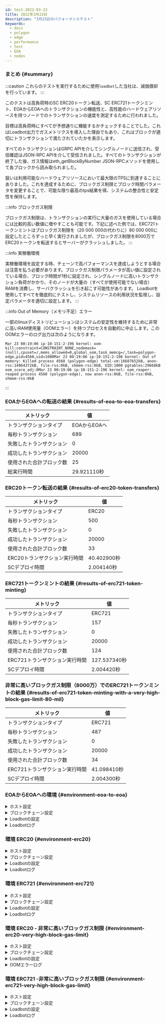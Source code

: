 ```yaml
---
id: test-2022-03-23
title: 2022年3月23日
description: "3月23日のパフォーマンステスト"
keywords:
  - docs
  - polygon
  - edge
  - performance
  - test
  - EOA
  - nodes
---
```


### まとめ {#summary}

:::caution
これらのテストを実行するために使用`loadbot`した当社は、減価償却を行っています。
:::

このテストは高負荷時のSC ERC20トークン転送、SC ERC721トークンミント、EOAからEOAへのトランザクションの機能性と、高性能のハードウェアリソースを持つノードでのトランザクションの速度を測定するために行われました。

目標は高負荷時にすべてが予想通りに機能するかチェックすることでした。これはLoadbot出力でガスメトリクスを導入した理由でもあり、これはブロックが適切にトランザクションで満たされていたかを表示します。

すべてのトランザクションはGRPC APIを介してシングルノードに送信され、受信確認はJSON-RPC APIを介して受信されました。すべてのトランザクションが終了した後、ガス情報はeth_getBlockByNumber JSON-RPCメソッドを使用して各ブロックから読み取られました。

狙いは利用可能なハードウェアリソースにおいて最大限のTPSに到達することにありました。これを達成するために、ブロックガス制限とブロック時間パラメータを変更することで、可能な限り最高のtps結果を得、システムの整合性と安定性を保持します。

:::info ブロックガス制限

ブロックガス制限は、トランザクションの実行に大量のガスを使用している場合には比較的高い数値に増やすことも可能です。下記に述べた例では、ERC721トークンミントはブロックガス制限を（20 000 000の代わりに）80 000 000に設定したところずっと早く実行されましたが、ブロックガス制限を8000万でERC20トークンを転送するとサーバーがクラッシュしました。
:::

:::info 実稼働環境

実稼働環境を設定する時、チェーンで高パフォーマンスを達成しようとする場合は注意を払う必要があります。ブロックガス制限パラメータが高い値に設定されている場合、ブロック時間が1秒に設定され、シングルノードに高いトランザクション負荷がかかり、そのノードが大量の（すべてが使用可能でない場合）RAMを消費し、サーバクラッシュを引き起こす可能性があります。
Loadbotを使用してすべてを徹底的にテストし、システムリソースの利用状況を監視し、設定パラメータを適切に設定します。
:::

:::info Out of Memory（メモリ不足）エラー

一部のlinuxディストリビューションはシステムの安定性を維持するために非常に高いRAM使用量（OOMエラー）を持つプロセスを自動的に中止します。このOOMエラーのログ出力は次のようになります。
```
Mar 23 00:19:06 ip-10-151-2-196 kernel: oom-kill:constraint=CONSTRAINT_NONE,nodemask=(null),cpuset=/,mems_allowed=0,global_oom,task_memcg=/,task=polygon-edge,pid=4560,uid=1000Mar 23 00:19:06 ip-10-151-2-196 kernel: Out of memory: Killed process 4560 (polygon-edge) total-vm:16687652kB, anon-rss:14964372kB, file-rss:0kB, shmem-rss:0kB, UID:1000 pgtables:29668kB oom_score_adj:0Mar 23 00:19:06 ip-10-151-2-196 kernel: oom_reaper: reaped process 4560 (polygon-edge), now anon-rss:0kB, file-rss:0kB, shmem-rss:0kB
```
:::

### EOAからEOAへの転送の結果 {#results-of-eoa-to-eoa-transfers}
| メトリック | 値 |
| ------ | ----- |
| トランザクションタイプ | EOAからEOAへ |
| 毎秒トランザクション | 689 |
| 失敗したトランザクション | 0 |
| 成功したトランザクション | 20000 |
| 使用された合計ブロック数 | 25 |
| 総実行時間 | 29.921110秒 |

### ERC20トークン転送の結果 {#results-of-erc20-token-transfers}

| メトリック | 値 |
| ------ | ----- |
| トランザクションタイプ | ERC20 |
| 毎秒トランザクション | 500 |
| 失敗したトランザクション | 0 |
| 成功したトランザクション | 20000 |
| 使用された合計ブロック数 | 33 |
| ERC20トランザクション実行時間 | 40.402900秒 |
| SCデプロイ時間 | 2.004140秒 |

### ERC721トークンミントの結果 {#results-of-erc721-token-minting}

| メトリック | 値 |
| ------ | ----- |
| トランザクションタイプ | ERC721 |
| 毎秒トランザクション | 157 |
| 失敗したトランザクション | 0 |
| 成功したトランザクション | 20000 |
| 使用された合計ブロック数 | 124 |
| ERC721トランザクション実行時間 | 127.537340秒 |
| SCデプロイ時間 | 2.004420秒 |


### 非常に高いブロックガス制限（8000万）でのERC721トークンミントの結果 {#results-of-erc721-token-minting-with-a-very-high-block-gas-limit-80-mil}
| メトリック | 値 |
| ------ | ----- |
| トランザクションタイプ | ERC721 |
| 毎秒トランザクション | 487 |
| 失敗したトランザクション | 0 |
| 成功したトランザクション | 20000 |
| 使用された合計ブロック数 | 34 |
| ERC721トランザクション実行時間 | 41.098410秒 |
| SCデプロイ時間 | 2.004300秒 |


### EOAからEOAへの環境 {#environment-eoa-to-eoa}
<details>
  <summary>ホスト設定</summary>
  <div>
    <div>
        <table>
            <tr>
                <td>クラウドプロバイダ</td>
                <td>AWS</td>
            </tr>
            <tr>
                <td>インスタンスサイズ</td>
                <td>c5.2xlarge</td>
            </tr>
            <tr>
                <td>ネットワーク</td>
                <td>プライベートサブネット</td>
            </tr>
            <tr>
                <td>オペレーティングシステム</td>
                <td>Amazon Linux 2 AMI（HVM） - カーネル5.10</td>
            </tr>
            <tr>
                <td>ファイル記述制限</td>
                <td>65535</td>
            </tr>
            <tr>
                <td>最大ユーザープロセス数</td>
                <td>65535</td>
            </tr>
        </table>
    </div>
    <br/>
  </div>
</details>

<details>
  <summary>ブロックチェーン設定</summary>
  <div>
    <div>
        <table>
            <tr>
                <td>Polygon Edgeバージョン</td>
                <td>開発ブランチに<a href="https://github.com/0xPolygon/polygon-edge/commit/06e11eac8da98c79c938fc53dda2da3318cfbe04">06e11eac8da98c79c938fc53dda2da3318cfbe04</a>をコミットする</td>
            </tr>
            <tr>
                <td>バリデータノード</td>
                <td>4</td>
            </tr>
            <tr>
                <td>ノンバリデータノード</td>
                <td>0</td>
            </tr>
            <tr>
                <td>コンセンサス</td>
                <td>IBFT PoA</td>
            </tr>
            <tr>
                <td>ブロック時間</td>
                <td>1秒</td>
            </tr>
            <tr>
                <td>ブロックガス制限</td>
                <td>20000000</td>
            </tr>
            <tr>
                <td>最大スロット</td>
                <td>1000000</td>
            </tr>
            <tr>
                <td>平均ブロック使用率</td>
                <td>84.00%</td>
            </tr>
        </table>
    </div>
    <br/>
  </div>
</details>

<details>
  <summary>Loadbotの設定</summary>
  <div>
    <div>
        <table>
            <tr>
                <td>総トランザクション</td>
                <td>20000</td>
            </tr>
            <tr>
                <td>毎秒送信されるトランザクション</td>
                <td>689</td>
            </tr>
            <tr>
                <td>トランザクションタイプ</td>
                <td>EOAからEOAへの転送</td>
            </tr>
        </table>
    </div>
    <br/>
  </div>
</details>

<details>
    <summary>Loadbotログ</summary>

    [COUNT DATA]
    Transactions submitted = 20000
    Transactions failed    = 0

    [APPROXIMATE TPS]
    Approximate number of transactions per second = 689

    [TURN AROUND DATA]
    Average transaction turn around = 5.685740s
    Fastest transaction turn around = 2.004480s
    Slowest transaction turn around = 9.013790s
    Total loadbot execution time    = 29.921110s

    [BLOCK DATA]
    Blocks required = 25

    Block #435 = 865 txns (18165000 gasUsed / 20000000 gasLimit) utilization = 90.83%
    Block #436 = 952 txns (19992000 gasUsed / 20000000 gasLimit) utilization = 99.96%
    Block #437 = 360 txns (7560000 gasUsed / 20000000 gasLimit) utilization  = 37.80%
    Block #438 = 952 txns (19992000 gasUsed / 20000000 gasLimit) utilization = 99.96%
    Block #439 = 952 txns (19992000 gasUsed / 20000000 gasLimit) utilization = 99.96%
    Block #440 = 952 txns (19992000 gasUsed / 20000000 gasLimit) utilization = 99.96%
    Block #442 = 952 txns (19992000 gasUsed / 20000000 gasLimit) utilization = 99.96%
    Block #443 = 952 txns (19992000 gasUsed / 20000000 gasLimit) utilization = 99.96%
    Block #444 = 952 txns (19992000 gasUsed / 20000000 gasLimit) utilization = 99.96%
    Block #445 = 157 txns (3297000 gasUsed / 20000000 gasLimit) utilization  = 16.48%
    Block #446 = 952 txns (19992000 gasUsed / 20000000 gasLimit) utilization = 99.96%
    Block #447 = 952 txns (19992000 gasUsed / 20000000 gasLimit) utilization = 99.96%
    Block #448 = 952 txns (19992000 gasUsed / 20000000 gasLimit) utilization = 99.96%
    Block #450 = 952 txns (19992000 gasUsed / 20000000 gasLimit) utilization = 99.96%
    Block #451 = 952 txns (19992000 gasUsed / 20000000 gasLimit) utilization = 99.96%
    Block #452 = 952 txns (19992000 gasUsed / 20000000 gasLimit) utilization = 99.96%
    Block #453 = 363 txns (7623000 gasUsed / 20000000 gasLimit) utilization  = 38.12%
    Block #454 = 952 txns (19992000 gasUsed / 20000000 gasLimit) utilization = 99.96%
    Block #455 = 952 txns (19992000 gasUsed / 20000000 gasLimit) utilization = 99.96%
    Block #456 = 952 txns (19992000 gasUsed / 20000000 gasLimit) utilization = 99.96%
    Block #458 = 952 txns (19992000 gasUsed / 20000000 gasLimit) utilization = 99.96%
    Block #459 = 952 txns (19992000 gasUsed / 20000000 gasLimit) utilization = 99.96%
    Block #460 = 952 txns (19992000 gasUsed / 20000000 gasLimit) utilization = 99.96%
    Block #461 = 16 txns (336000 gasUsed / 20000000 gasLimit) utilization    = 1.68%
    Block #462 = 151 txns (3171000 gasUsed / 20000000 gasLimit) utilization  = 15.86%

    [AVERAGE BLOCK UTILIZATION]
    Average utilization acorss all blocks = 84.00%
</details>

### 環境 ERC20 {#environment-erc20}
<details>
  <summary>ホスト設定</summary>
  <div>
    <div>
        <table>
            <tr>
                <td>クラウドプロバイダ</td>
                <td>AWS</td>
            </tr>
            <tr>
                <td>インスタンスサイズ</td>
                <td>c5.2xlarge</td>
            </tr>
            <tr>
                <td>ネットワーク</td>
                <td>プライベートサブネット</td>
            </tr>
            <tr>
                <td>オペレーティングシステム</td>
                <td>Amazon Linux 2 AMI（HVM） - カーネル5.10</td>
            </tr>
            <tr>
                <td>ファイル記述制限</td>
                <td>65535</td>
            </tr>
            <tr>
                <td>最大ユーザープロセス数</td>
                <td>65535</td>
            </tr>
        </table>
    </div>
    <br/>
  </div>
</details>

<details>
  <summary>ブロックチェーン設定</summary>
  <div>
    <div>
        <table>
            <tr>
                <td>Polygon Edgeバージョン</td>
                <td>開発ブランチに<a href="https://github.com/0xPolygon/polygon-edge/commit/06e11eac8da98c79c938fc53dda2da3318cfbe04">06e11eac8da98c79c938fc53dda2da3318cfbe04</a>をコミットする</td>
            </tr>
            <tr>
                <td>バリデータノード</td>
                <td>4</td>
            </tr>
            <tr>
                <td>ノンバリデータノード</td>
                <td>0</td>
            </tr>
            <tr>
                <td>コンセンサス</td>
                <td>IBFT PoA</td>
            </tr>
            <tr>
                <td>ブロック時間</td>
                <td>1秒</td>
            </tr>
            <tr>
                <td>ブロックガス制限</td>
                <td>20000000</td>
            </tr>
            <tr>
                <td>最大スロット</td>
                <td>1000000</td>
            </tr>
            <tr>
                <td>平均ブロック使用率</td>
                <td>88.38%</td>
            </tr>
        </table>
    </div>
    <br/>
  </div>
</details>

<details>
  <summary>Loadbotの設定</summary>
  <div>
    <div>
        <table>
            <tr>
                <td>総トランザクション</td>
                <td>20000</td>
            </tr>
            <tr>
                <td>毎秒送信されるトランザクション</td>
                <td>500</td>
            </tr>
            <tr>
                <td>トランザクションタイプ</td>
                <td>ERC20からERC20への転送</td>
            </tr>
        </table>
    </div>
    <br/>
  </div>
</details>

<details>
    <summary>Loadbotログ</summary>

    [COUNT DATA]
    Transactions submitted = 20000
    Transactions failed    = 0

    [APPROXIMATE TPS]
    Approximate number of transactions per second = 500

    [CONTRACT DEPLOYMENT DATA]
    Contract address     = 0xfCCb5bC1E2EdCcE6336f3C3112af488E9f7fFd45
    Total execution time = 2.004140s

    [CONTRACT BLOCK DATA]
    Blocks required = 1

    Block #643 = 1 txns (1055769 gasUsed / 20000000 gasLimit) utilization = 5.28%

    [TURN AROUND DATA]
    Average transaction turn around = 10.011350s
    Fastest transaction turn around = 2.005370s
    Slowest transaction turn around = 18.039780s
    Total loadbot execution time    = 40.402900s

    [BLOCK DATA]
    Blocks required = 33

    Block #645 = 684 txns (19962000 gasUsed / 20000000 gasLimit) utilization = 99.81%
    Block #646 = 685 txns (19976150 gasUsed / 20000000 gasLimit) utilization = 99.88%
    Block #647 = 685 txns (19976150 gasUsed / 20000000 gasLimit) utilization = 99.88%
    Block #648 = 685 txns (19976150 gasUsed / 20000000 gasLimit) utilization = 99.88%
    Block #650 = 685 txns (19976150 gasUsed / 20000000 gasLimit) utilization = 99.88%
    Block #651 = 685 txns (19976150 gasUsed / 20000000 gasLimit) utilization = 99.88%
    Block #652 = 685 txns (19976150 gasUsed / 20000000 gasLimit) utilization = 99.88%
    Block #653 = 1 txns (37550 gasUsed / 20000000 gasLimit) utilization      = 0.19%
    Block #654 = 685 txns (19976150 gasUsed / 20000000 gasLimit) utilization = 99.88%
    Block #655 = 685 txns (19976150 gasUsed / 20000000 gasLimit) utilization = 99.88%
    Block #656 = 685 txns (19976150 gasUsed / 20000000 gasLimit) utilization = 99.88%
    Block #657 = 200 txns (5838400 gasUsed / 20000000 gasLimit) utilization  = 29.19%
    Block #658 = 685 txns (19976150 gasUsed / 20000000 gasLimit) utilization = 99.88%
    Block #659 = 685 txns (19976150 gasUsed / 20000000 gasLimit) utilization = 99.88%
    Block #660 = 685 txns (19976150 gasUsed / 20000000 gasLimit) utilization = 99.88%
    Block #661 = 200 txns (5838400 gasUsed / 20000000 gasLimit) utilization  = 29.19%
    Block #662 = 685 txns (19976150 gasUsed / 20000000 gasLimit) utilization = 99.88%
    Block #663 = 685 txns (19976150 gasUsed / 20000000 gasLimit) utilization = 99.88%
    Block #664 = 685 txns (19976150 gasUsed / 20000000 gasLimit) utilization = 99.88%
    Block #666 = 685 txns (19976150 gasUsed / 20000000 gasLimit) utilization = 99.88%
    Block #667 = 685 txns (19976150 gasUsed / 20000000 gasLimit) utilization = 99.88%
    Block #668 = 685 txns (19976150 gasUsed / 20000000 gasLimit) utilization = 99.88%
    Block #669 = 414 txns (12076500 gasUsed / 20000000 gasLimit) utilization = 60.38%
    Block #670 = 685 txns (19976150 gasUsed / 20000000 gasLimit) utilization = 99.88%
    Block #671 = 685 txns (19976150 gasUsed / 20000000 gasLimit) utilization = 99.88%
    Block #672 = 685 txns (19976150 gasUsed / 20000000 gasLimit) utilization = 99.88%
    Block #673 = 46 txns (1349300 gasUsed / 20000000 gasLimit) utilization   = 6.75%
    Block #674 = 685 txns (19976150 gasUsed / 20000000 gasLimit) utilization = 99.88%
    Block #675 = 685 txns (19976150 gasUsed / 20000000 gasLimit) utilization = 99.88%
    Block #676 = 685 txns (19976150 gasUsed / 20000000 gasLimit) utilization = 99.88%
    Block #678 = 685 txns (19976150 gasUsed / 20000000 gasLimit) utilization = 99.88%
    Block #679 = 685 txns (19976150 gasUsed / 20000000 gasLimit) utilization = 99.88%
    Block #680 = 645 txns (18810150 gasUsed / 20000000 gasLimit) utilization = 94.05%

    [AVERAGE BLOCK UTILIZATION]
    Average utilization acorss all blocks = 88.38%

</details>

### 環境 ERC721 {#environment-erc721}
<details>
  <summary>ホスト設定</summary>
  <div>
    <div>
        <table>
            <tr>
                <td>クラウドプロバイダ</td>
                <td>AWS</td>
            </tr>
            <tr>
                <td>インスタンスサイズ</td>
                <td>c5.2xlarge</td>
            </tr>
            <tr>
                <td>ネットワーク</td>
                <td>プライベートサブネット</td>
            </tr>
            <tr>
                <td>オペレーティングシステム</td>
                <td>Amazon Linux 2 AMI（HVM） - カーネル5.10</td>
            </tr>
            <tr>
                <td>ファイル記述制限</td>
                <td>65535</td>
            </tr>
            <tr>
                <td>最大ユーザープロセス数</td>
                <td>65535</td>
            </tr>
        </table>
    </div>
    <br/>
  </div>
</details>

<details>
  <summary>ブロックチェーン設定</summary>
  <div>
    <div>
        <table>
            <tr>
                <td>Polygon Edgeバージョン</td>
                <td>開発ブランチに<a href="https://github.com/0xPolygon/polygon-edge/commit/06e11eac8da98c79c938fc53dda2da3318cfbe04">06e11eac8da98c79c938fc53dda2da3318cfbe04</a>をコミットする</td>
            </tr>
            <tr>
                <td>バリデータノード</td>
                <td>4</td>
            </tr>
            <tr>
                <td>ノンバリデータノード</td>
                <td>0</td>
            </tr>
            <tr>
                <td>コンセンサス</td>
                <td>IBFT PoA</td>
            </tr>
            <tr>
                <td>ブロック時間</td>
                <td>1秒</td>
            </tr>
            <tr>
                <td>ブロックガス制限</td>
                <td>20000000</td>
            </tr>
            <tr>
                <td>最大スロット</td>
                <td>1000000</td>
            </tr>
            <tr>
                <td>平均ブロック使用率</td>
                <td>92.90%</td>
            </tr>
        </table>
    </div>
    <br/>
  </div>
</details>

<details>
  <summary>Loadbotの設定</summary>
  <div>
    <div>
        <table>
            <tr>
                <td>総トランザクション</td>
                <td>20000</td>
            </tr>
            <tr>
                <td>毎秒送信されるトランザクション</td>
                <td>157</td>
            </tr>
            <tr>
                <td>トランザクションタイプ</td>
                <td>ERC721トークンミント</td>
            </tr>
        </table>
    </div>
    <br/>
  </div>
</details>

<details>
    <summary>Loadbotログ</summary>

    [COUNT DATA]
    Transactions submitted = 20000
    Transactions failed    = 0

    [APPROXIMATE TPS]
    Approximate number of transactions per second = 157

    [CONTRACT DEPLOYMENT DATA]
    Contract address     = 0x04D4F76817D951fc15E08392cBB056B50fea64aa
    Total execution time = 2.004420s

    [CONTRACT BLOCK DATA]
    Blocks required = 1

    Block #1173 = 1 txns (2528760 gasUsed / 20000000 gasLimit) utilization = 12.64%

    [TURN AROUND DATA]
    Average transaction turn around = 53.282990s
    Fastest transaction turn around = 2.003130s
    Slowest transaction turn around = 105.151960s
    Total loadbot execution time    = 127.537340s

    [BLOCK DATA]
    Blocks required = 124

    Block #1175 = 173 txns (19958658 gasUsed / 20000000 gasLimit) utilization = 99.79%
    Block #1176 = 173 txns (19928658 gasUsed / 20000000 gasLimit) utilization = 99.64%
    Block #1177 = 173 txns (19928658 gasUsed / 20000000 gasLimit) utilization = 99.64%
    Block #1178 = 173 txns (19928658 gasUsed / 20000000 gasLimit) utilization = 99.64%
    Block #1179 = 173 txns (19928658 gasUsed / 20000000 gasLimit) utilization = 99.64%
    Block #1180 = 173 txns (19928658 gasUsed / 20000000 gasLimit) utilization = 99.64%
    Block #1181 = 173 txns (19928658 gasUsed / 20000000 gasLimit) utilization = 99.64%
    Block #1182 = 173 txns (19928658 gasUsed / 20000000 gasLimit) utilization = 99.64%
    Block #1183 = 173 txns (19928658 gasUsed / 20000000 gasLimit) utilization = 99.64%
    Block #1184 = 173 txns (19928658 gasUsed / 20000000 gasLimit) utilization = 99.64%
    Block #1185 = 173 txns (19928658 gasUsed / 20000000 gasLimit) utilization = 99.64%
    Block #1186 = 173 txns (19928658 gasUsed / 20000000 gasLimit) utilization = 99.64%
    Block #1187 = 173 txns (19928658 gasUsed / 20000000 gasLimit) utilization = 99.64%
    Block #1188 = 173 txns (19928658 gasUsed / 20000000 gasLimit) utilization = 99.64%
    Block #1189 = 173 txns (19928658 gasUsed / 20000000 gasLimit) utilization = 99.64%
    Block #1190 = 173 txns (19928658 gasUsed / 20000000 gasLimit) utilization = 99.64%
    Block #1191 = 173 txns (19928658 gasUsed / 20000000 gasLimit) utilization = 99.64%
    Block #1192 = 47 txns (5420262 gasUsed / 20000000 gasLimit) utilization   = 27.10%
    Block #1193 = 173 txns (19928658 gasUsed / 20000000 gasLimit) utilization = 99.64%
    Block #1194 = 173 txns (19928658 gasUsed / 20000000 gasLimit) utilization = 99.64%
    Block #1195 = 173 txns (19928658 gasUsed / 20000000 gasLimit) utilization = 99.64%
    Block #1196 = 173 txns (19928658 gasUsed / 20000000 gasLimit) utilization = 99.64%
    Block #1197 = 173 txns (19928658 gasUsed / 20000000 gasLimit) utilization = 99.64%
    Block #1198 = 173 txns (19928658 gasUsed / 20000000 gasLimit) utilization = 99.64%
    Block #1199 = 173 txns (19928658 gasUsed / 20000000 gasLimit) utilization = 99.64%
    Block #1200 = 173 txns (19928658 gasUsed / 20000000 gasLimit) utilization = 99.64%
    Block #1201 = 173 txns (19928658 gasUsed / 20000000 gasLimit) utilization = 99.64%
    Block #1202 = 173 txns (19928658 gasUsed / 20000000 gasLimit) utilization = 99.64%
    Block #1203 = 173 txns (19928658 gasUsed / 20000000 gasLimit) utilization = 99.64%
    Block #1204 = 45 txns (5189970 gasUsed / 20000000 gasLimit) utilization   = 25.95%
    Block #1205 = 173 txns (19928658 gasUsed / 20000000 gasLimit) utilization = 99.64%
    Block #1206 = 173 txns (19928658 gasUsed / 20000000 gasLimit) utilization = 99.64%
    Block #1207 = 173 txns (19928658 gasUsed / 20000000 gasLimit) utilization = 99.64%
    Block #1208 = 59 txns (6802014 gasUsed / 20000000 gasLimit) utilization   = 34.01%
    Block #1209 = 173 txns (19928658 gasUsed / 20000000 gasLimit) utilization = 99.64%
    Block #1210 = 173 txns (19928658 gasUsed / 20000000 gasLimit) utilization = 99.64%
    Block #1211 = 173 txns (19928658 gasUsed / 20000000 gasLimit) utilization = 99.64%
    Block #1212 = 173 txns (19928658 gasUsed / 20000000 gasLimit) utilization = 99.64%
    Block #1213 = 173 txns (19928658 gasUsed / 20000000 gasLimit) utilization = 99.64%
    Block #1214 = 173 txns (19928658 gasUsed / 20000000 gasLimit) utilization = 99.64%
    Block #1215 = 173 txns (19928658 gasUsed / 20000000 gasLimit) utilization = 99.64%
    Block #1216 = 42 txns (4844532 gasUsed / 20000000 gasLimit) utilization   = 24.22%
    Block #1217 = 173 txns (19928658 gasUsed / 20000000 gasLimit) utilization = 99.64%
    Block #1218 = 173 txns (19928658 gasUsed / 20000000 gasLimit) utilization = 99.64%
    Block #1219 = 173 txns (19928658 gasUsed / 20000000 gasLimit) utilization = 99.64%
    Block #1220 = 173 txns (19928658 gasUsed / 20000000 gasLimit) utilization = 99.64%
    Block #1221 = 173 txns (19928658 gasUsed / 20000000 gasLimit) utilization = 99.64%
    Block #1222 = 173 txns (19928658 gasUsed / 20000000 gasLimit) utilization = 99.64%
    Block #1223 = 173 txns (19928658 gasUsed / 20000000 gasLimit) utilization = 99.64%
    Block #1224 = 26 txns (3002196 gasUsed / 20000000 gasLimit) utilization   = 15.01%
    Block #1225 = 173 txns (19928658 gasUsed / 20000000 gasLimit) utilization = 99.64%
    Block #1226 = 173 txns (19928658 gasUsed / 20000000 gasLimit) utilization = 99.64%
    Block #1227 = 173 txns (19928658 gasUsed / 20000000 gasLimit) utilization = 99.64%
    Block #1228 = 173 txns (19928658 gasUsed / 20000000 gasLimit) utilization = 99.64%
    Block #1229 = 173 txns (19928658 gasUsed / 20000000 gasLimit) utilization = 99.64%
    Block #1230 = 173 txns (19928658 gasUsed / 20000000 gasLimit) utilization = 99.64%
    Block #1231 = 173 txns (19928658 gasUsed / 20000000 gasLimit) utilization = 99.64%
    Block #1232 = 76 txns (8759496 gasUsed / 20000000 gasLimit) utilization   = 43.80%
    Block #1233 = 173 txns (19928658 gasUsed / 20000000 gasLimit) utilization = 99.64%
    Block #1234 = 173 txns (19928658 gasUsed / 20000000 gasLimit) utilization = 99.64%
    Block #1235 = 173 txns (19928658 gasUsed / 20000000 gasLimit) utilization = 99.64%
    Block #1236 = 90 txns (10371540 gasUsed / 20000000 gasLimit) utilization  = 51.86%
    Block #1237 = 173 txns (19928658 gasUsed / 20000000 gasLimit) utilization = 99.64%
    Block #1238 = 173 txns (19928658 gasUsed / 20000000 gasLimit) utilization = 99.64%
    Block #1239 = 173 txns (19928658 gasUsed / 20000000 gasLimit) utilization = 99.64%
    Block #1240 = 173 txns (19928658 gasUsed / 20000000 gasLimit) utilization = 99.64%
    Block #1241 = 173 txns (19928658 gasUsed / 20000000 gasLimit) utilization = 99.64%
    Block #1242 = 173 txns (19928658 gasUsed / 20000000 gasLimit) utilization = 99.64%
    Block #1243 = 173 txns (19928658 gasUsed / 20000000 gasLimit) utilization = 99.64%
    Block #1244 = 173 txns (19928658 gasUsed / 20000000 gasLimit) utilization = 99.64%
    Block #1245 = 173 txns (19928658 gasUsed / 20000000 gasLimit) utilization = 99.64%
    Block #1246 = 173 txns (19928658 gasUsed / 20000000 gasLimit) utilization = 99.64%
    Block #1247 = 173 txns (19928658 gasUsed / 20000000 gasLimit) utilization = 99.64%
    Block #1248 = 173 txns (19928658 gasUsed / 20000000 gasLimit) utilization = 99.64%
    Block #1249 = 173 txns (19928658 gasUsed / 20000000 gasLimit) utilization = 99.64%
    Block #1250 = 173 txns (19928658 gasUsed / 20000000 gasLimit) utilization = 99.64%
    Block #1251 = 173 txns (19928658 gasUsed / 20000000 gasLimit) utilization = 99.64%
    Block #1252 = 173 txns (19928658 gasUsed / 20000000 gasLimit) utilization = 99.64%
    Block #1253 = 173 txns (19928658 gasUsed / 20000000 gasLimit) utilization = 99.64%
    Block #1254 = 173 txns (19928658 gasUsed / 20000000 gasLimit) utilization = 99.64%
    Block #1255 = 173 txns (19928658 gasUsed / 20000000 gasLimit) utilization = 99.64%
    Block #1256 = 173 txns (19928658 gasUsed / 20000000 gasLimit) utilization = 99.64%
    Block #1257 = 173 txns (19928658 gasUsed / 20000000 gasLimit) utilization = 99.64%
    Block #1258 = 173 txns (19928658 gasUsed / 20000000 gasLimit) utilization = 99.64%
    Block #1259 = 173 txns (19928658 gasUsed / 20000000 gasLimit) utilization = 99.64%
    Block #1260 = 99 txns (11407854 gasUsed / 20000000 gasLimit) utilization  = 57.04%
    Block #1261 = 173 txns (19928658 gasUsed / 20000000 gasLimit) utilization = 99.64%
    Block #1262 = 173 txns (19928658 gasUsed / 20000000 gasLimit) utilization = 99.64%
    Block #1263 = 173 txns (19928658 gasUsed / 20000000 gasLimit) utilization = 99.64%
    Block #1264 = 173 txns (19928658 gasUsed / 20000000 gasLimit) utilization = 99.64%
    Block #1265 = 173 txns (19928658 gasUsed / 20000000 gasLimit) utilization = 99.64%
    Block #1266 = 173 txns (19928658 gasUsed / 20000000 gasLimit) utilization = 99.64%
    Block #1267 = 173 txns (19928658 gasUsed / 20000000 gasLimit) utilization = 99.64%
    Block #1268 = 18 txns (2081028 gasUsed / 20000000 gasLimit) utilization   = 10.41%
    Block #1269 = 173 txns (19928658 gasUsed / 20000000 gasLimit) utilization = 99.64%
    Block #1270 = 173 txns (19928658 gasUsed / 20000000 gasLimit) utilization = 99.64%
    Block #1271 = 173 txns (19928658 gasUsed / 20000000 gasLimit) utilization = 99.64%
    Block #1272 = 173 txns (19928658 gasUsed / 20000000 gasLimit) utilization = 99.64%
    Block #1273 = 173 txns (19928658 gasUsed / 20000000 gasLimit) utilization = 99.64%
    Block #1274 = 173 txns (19928658 gasUsed / 20000000 gasLimit) utilization = 99.64%
    Block #1275 = 173 txns (19928658 gasUsed / 20000000 gasLimit) utilization = 99.64%
    Block #1276 = 173 txns (19928658 gasUsed / 20000000 gasLimit) utilization = 99.64%
    Block #1277 = 173 txns (19928658 gasUsed / 20000000 gasLimit) utilization = 99.64%
    Block #1278 = 173 txns (19928658 gasUsed / 20000000 gasLimit) utilization = 99.64%
    Block #1279 = 173 txns (19928658 gasUsed / 20000000 gasLimit) utilization = 99.64%
    Block #1280 = 173 txns (19928658 gasUsed / 20000000 gasLimit) utilization = 99.64%
    Block #1281 = 173 txns (19928658 gasUsed / 20000000 gasLimit) utilization = 99.64%
    Block #1282 = 173 txns (19928658 gasUsed / 20000000 gasLimit) utilization = 99.64%
    Block #1283 = 173 txns (19928658 gasUsed / 20000000 gasLimit) utilization = 99.64%
    Block #1284 = 173 txns (19928658 gasUsed / 20000000 gasLimit) utilization = 99.64%
    Block #1285 = 173 txns (19928658 gasUsed / 20000000 gasLimit) utilization = 99.64%
    Block #1286 = 173 txns (19928658 gasUsed / 20000000 gasLimit) utilization = 99.64%
    Block #1287 = 173 txns (19928658 gasUsed / 20000000 gasLimit) utilization = 99.64%
    Block #1288 = 78 txns (8989788 gasUsed / 20000000 gasLimit) utilization   = 44.95%
    Block #1289 = 173 txns (19928658 gasUsed / 20000000 gasLimit) utilization = 99.64%
    Block #1290 = 173 txns (19928658 gasUsed / 20000000 gasLimit) utilization = 99.64%
    Block #1291 = 173 txns (19928658 gasUsed / 20000000 gasLimit) utilization = 99.64%
    Block #1292 = 173 txns (19928658 gasUsed / 20000000 gasLimit) utilization = 99.64%
    Block #1293 = 173 txns (19928658 gasUsed / 20000000 gasLimit) utilization = 99.64%
    Block #1294 = 173 txns (19928658 gasUsed / 20000000 gasLimit) utilization = 99.64%
    Block #1295 = 173 txns (19928658 gasUsed / 20000000 gasLimit) utilization = 99.64%
    Block #1296 = 30 txns (3462780 gasUsed / 20000000 gasLimit) utilization   = 17.31%
    Block #1297 = 173 txns (19928658 gasUsed / 20000000 gasLimit) utilization = 99.64%
    Block #1298 = 14 txns (1620444 gasUsed / 20000000 gasLimit) utilization   = 8.10%

    [AVERAGE BLOCK UTILIZATION]
    Average utilization acorss all blocks = 92.90%

</details>

### 環境 ERC20 - 非常に高いブロックガス制限 {#environment-erc20-very-high-block-gas-limit}
<details>
  <summary>ホスト設定</summary>
  <div>
    <div>
        <table>
            <tr>
                <td>クラウドプロバイダ</td>
                <td>AWS</td>
            </tr>
            <tr>
                <td>インスタンスサイズ</td>
                <td>c5.2xlarge</td>
            </tr>
            <tr>
                <td>ネットワーク</td>
                <td>プライベートサブネット</td>
            </tr>
            <tr>
                <td>オペレーティングシステム</td>
                <td>Amazon Linux 2 AMI（HVM） - カーネル5.10</td>
            </tr>
            <tr>
                <td>ファイル記述制限</td>
                <td>65535</td>
            </tr>
            <tr>
                <td>最大ユーザープロセス数</td>
                <td>65535</td>
            </tr>
        </table>
    </div>
    <br/>
  </div>
</details>

<details>
  <summary>ブロックチェーン設定</summary>
  <div>
    <div>
        <table>
            <tr>
                <td>Polygon Edgeバージョン</td>
                <td>開発ブランチに<a href="https://github.com/0xPolygon/polygon-edge/commit/06e11eac8da98c79c938fc53dda2da3318cfbe04">06e11eac8da98c79c938fc53dda2da3318cfbe04</a>をコミットする</td>
            </tr>
            <tr>
                <td>バリデータノード</td>
                <td>4</td>
            </tr>
            <tr>
                <td>ノンバリデータノード</td>
                <td>0</td>
            </tr>
            <tr>
                <td>コンセンサス</td>
                <td>IBFT PoA</td>
            </tr>
            <tr>
                <td>ブロック時間</td>
                <td>1秒</td>
            </tr>
            <tr>
                <td>ブロックガス制限</td>
                <td>80000000</td>
            </tr>
            <tr>
                <td>最大スロット</td>
                <td>1000000</td>
            </tr>
            <tr>
                <td>平均ブロック使用率</td>
                <td>---</td>
            </tr>
        </table>
    </div>
    <br/>
  </div>
</details>

<details>
  <summary>Loadbotの設定</summary>
  <div>
    <div>
        <table>
            <tr>
                <td>総トランザクション</td>
                <td>20000</td>
            </tr>
            <tr>
                <td>毎秒送信されるトランザクション</td>
                <td>---</td>
            </tr>
            <tr>
                <td>トランザクションタイプ</td>
                <td>ERC20からERC20への転送</td>
            </tr>
        </table>
    </div>
    <br/>
  </div>
</details>

<details>
    <summary>OOMエラーログ</summary>

    Mar 23 00:19:06 ip-10-151-2-196 kernel: oom-kill:constraint=CONSTRAINT_NONE,nodemask=(null),cpuset=/,mems_allowed=0,global_oom,task_memcg=/,task=polygon-edge,pid=4560,uid=1000
    Mar 23 00:19:06 ip-10-151-2-196 kernel: Out of memory: Killed process 4560 (polygon-edge) total-vm:16687652kB, anon-rss:14964372kB, file-rss:0kB, shmem-rss:0kB, UID:1000 pgtables:29668kB oom_score_adj:0
    Mar 23 00:19:06 ip-10-151-2-196 kernel: oom_reaper: reaped process 4560 (polygon-edge), now anon-rss:0kB, file-rss:0kB, shmem-rss:0kB   

</details>

### 環境 ERC721 -非常に高いブロックガス制限 {#environment-erc721-very-high-block-gas-limit}
<details>
  <summary>ホスト設定</summary>
  <div>
    <div>
        <table>
            <tr>
                <td>クラウドプロバイダ</td>
                <td>AWS</td>
            </tr>
            <tr>
                <td>インスタンスサイズ</td>
                <td>c5.2xlarge</td>
            </tr>
            <tr>
                <td>ネットワーク</td>
                <td>プライベートサブネット</td>
            </tr>
            <tr>
                <td>オペレーティングシステム</td>
                <td>Amazon Linux 2 AMI（HVM） - カーネル5.10</td>
            </tr>
            <tr>
                <td>ファイル記述制限</td>
                <td>65535</td>
            </tr>
            <tr>
                <td>最大ユーザープロセス数</td>
                <td>65535</td>
            </tr>
        </table>
    </div>
    <br/>
  </div>
</details>

<details>
  <summary>ブロックチェーン設定</summary>
  <div>
    <div>
        <table>
            <tr>
                <td>Polygon Edgeバージョン</td>
                <td>開発ブランチに<a href="https://github.com/0xPolygon/polygon-edge/commit/06e11eac8da98c79c938fc53dda2da3318cfbe04">06e11eac8da98c79c938fc53dda2da3318cfbe04</a>をコミットする</td>
            </tr>
            <tr>
                <td>バリデータノード</td>
                <td>4</td>
            </tr>
            <tr>
                <td>ノンバリデータノード</td>
                <td>0</td>
            </tr>
            <tr>
                <td>コンセンサス</td>
                <td>IBFT PoA</td>
            </tr>
            <tr>
                <td>ブロック時間</td>
                <td>1秒</td>
            </tr>
            <tr>
                <td>ブロックガス制限</td>
                <td>80000000</td>
            </tr>
            <tr>
                <td>最大スロット</td>
                <td>1000000</td>
            </tr>
            <tr>
                <td>平均ブロック使用率</td>
                <td>84.68%</td>
            </tr>
        </table>
    </div>
    <br/>
  </div>
</details>

<details>
  <summary>Loadbotの設定</summary>
  <div>
    <div>
        <table>
            <tr>
                <td>総トランザクション</td>
                <td>20000</td>
            </tr>
            <tr>
                <td>毎秒送信されるトランザクション</td>
                <td>487</td>
            </tr>
            <tr>
                <td>トランザクションタイプ</td>
                <td>ERC721トークンミント</td>
            </tr>
        </table>
    </div>
    <br/>
  </div>
</details>

<details>
    <summary>Loadbotログ</summary>

    [COUNT DATA]
    Transactions submitted = 20000
    Transactions failed    = 0

    [APPROXIMATE TPS]
    Approximate number of transactions per second = 487

    [CONTRACT DEPLOYMENT DATA]
    Contract address     = 0x4Ceff7F2f9fC9f150a42AfcabceEDABeB723E56f
    Total execution time = 2.004300s

    [CONTRACT BLOCK DATA]
    Blocks required = 1

    Block #17 = 1 txns (2528760 gasUsed / 80000000 gasLimit) utilization = 3.16%

    [TURN AROUND DATA]
    Average transaction turn around = 9.621830s
    Fastest transaction turn around = 2.006890s
    Slowest transaction turn around = 18.106630s
    Total loadbot execution time    = 41.098410s

    [BLOCK DATA]
    Blocks required = 34

    Block #19 = 694 txns (79949724 gasUsed / 80000000 gasLimit) utilization = 99.94%
    Block #20 = 694 txns (79919724 gasUsed / 80000000 gasLimit) utilization = 99.90%
    Block #21 = 694 txns (79919724 gasUsed / 80000000 gasLimit) utilization = 99.90%
    Block #22 = 694 txns (79919724 gasUsed / 80000000 gasLimit) utilization = 99.90%
    Block #23 = 694 txns (79919724 gasUsed / 80000000 gasLimit) utilization = 99.90%
    Block #24 = 694 txns (79919724 gasUsed / 80000000 gasLimit) utilization = 99.90%
    Block #25 = 150 txns (17280300 gasUsed / 80000000 gasLimit) utilization = 21.60%
    Block #26 = 694 txns (79919724 gasUsed / 80000000 gasLimit) utilization = 99.90%
    Block #27 = 694 txns (79919724 gasUsed / 80000000 gasLimit) utilization = 99.90%
    Block #28 = 694 txns (79919724 gasUsed / 80000000 gasLimit) utilization = 99.90%
    Block #29 = 25 txns (2887050 gasUsed / 80000000 gasLimit) utilization   = 3.61%
    Block #30 = 694 txns (79919724 gasUsed / 80000000 gasLimit) utilization = 99.90%
    Block #31 = 694 txns (79919724 gasUsed / 80000000 gasLimit) utilization = 99.90%
    Block #32 = 694 txns (79919724 gasUsed / 80000000 gasLimit) utilization = 99.90%
    Block #34 = 694 txns (79919724 gasUsed / 80000000 gasLimit) utilization = 99.90%
    Block #35 = 694 txns (79919724 gasUsed / 80000000 gasLimit) utilization = 99.90%
    Block #36 = 694 txns (79919724 gasUsed / 80000000 gasLimit) utilization = 99.90%
    Block #38 = 694 txns (79919724 gasUsed / 80000000 gasLimit) utilization = 99.90%
    Block #39 = 694 txns (79919724 gasUsed / 80000000 gasLimit) utilization = 99.90%
    Block #40 = 694 txns (79919724 gasUsed / 80000000 gasLimit) utilization = 99.90%
    Block #41 = 132 txns (15207672 gasUsed / 80000000 gasLimit) utilization = 19.01%
    Block #42 = 694 txns (79919724 gasUsed / 80000000 gasLimit) utilization = 99.90%
    Block #43 = 694 txns (79919724 gasUsed / 80000000 gasLimit) utilization = 99.90%
    Block #44 = 694 txns (79919724 gasUsed / 80000000 gasLimit) utilization = 99.90%
    Block #45 = 74 txns (8529204 gasUsed / 80000000 gasLimit) utilization   = 10.66%
    Block #46 = 694 txns (79919724 gasUsed / 80000000 gasLimit) utilization = 99.90%
    Block #47 = 694 txns (79919724 gasUsed / 80000000 gasLimit) utilization = 99.90%
    Block #48 = 694 txns (79919724 gasUsed / 80000000 gasLimit) utilization = 99.90%
    Block #50 = 694 txns (79919724 gasUsed / 80000000 gasLimit) utilization = 99.90%
    Block #51 = 694 txns (79919724 gasUsed / 80000000 gasLimit) utilization = 99.90%
    Block #52 = 694 txns (79919724 gasUsed / 80000000 gasLimit) utilization = 99.90%
    Block #53 = 5 txns (584130 gasUsed / 80000000 gasLimit) utilization     = 0.73%
    Block #54 = 694 txns (79919724 gasUsed / 80000000 gasLimit) utilization = 99.90%
    Block #55 = 182 txns (20964972 gasUsed / 80000000 gasLimit) utilization = 26.21%

    [AVERAGE BLOCK UTILIZATION]
    Average utilization acorss all blocks = 84.68%

</details>
